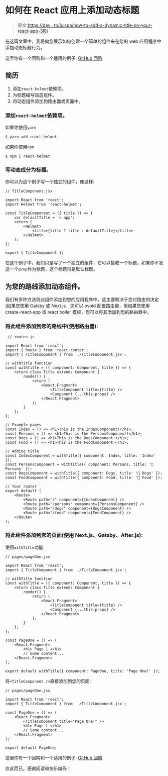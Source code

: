 # 如何在 React 应用上添加动态标题

> 原文:[https://dev . to/luispa/how-to-add-a-dynamic-title-on-your-react-app-3l0j](https://dev.to/luispa/how-to-add-a-dynamic-title-on-your-react-app----3l0j)

在这篇文章中，我将向您展示如何创建一个简单的组件来在您的 web 应用程序中添加动态标题行为。

这里你有一个回购和一个适用的例子: [GitHub 回购](https://github.com/LuisPaGarcia/react-dynamic-title)

## [](#resume)简历

1.  添加`react-helmet`依赖项。
2.  为标题编写动态组件。
3.  将动态组件添加到路由器或页面中。

### [](#add-the-raw-reacthelmet-endraw-dependency)添加`react-helmet`依赖项。

如果你使用`yarn`

```
$ yarn add react-helmet 
```

如果你使用`npm`

```
$ npm i react-helmet 
```

### [](#write-the-dynamic-component-for-the-title)写动态成分为标题。

你可以为这个例子写一个独立的组件，像这样:

```
// TitleComponent.jsx

import React from 'react';
import Helmet from 'react-helmet';

const TitleComponent = ({ title }) => {
    var defaultTitle = '⚛️ app';
    return (
        <Helmet>
            <title>{title ? title : defaultTitle}</title>
        </Helmet>
    );
};

export { TitleComponent }; 
```

在这个例子中，我们只是写了一个独立的组件，它可以接收一个标题，如果你不发送一个`prop`作为标题，这个标题将是默认标题。

## [](#add-the-dynamic-component-to-your-routes)为您的路线添加动态组件。

我们有多种方法将此组件添加到您的应用程序中，这主要取决于您对路由的决定(如果您使用 Gatsby 或 Next.js，您可以 ovoid 配置路由器，但如果您使用 create-react-app 或 react boiler 模板，您可以将其添加到您的路由器中。

### [](#adding-this-component-to-your-routes-using-router)将此组件添加到您的路线中(使用路由器):

```
 // routes.js

import React from 'react';
import { Route } from 'react-router';
import { TitleComponent } from './TitleComponent.jsx';

// withTitle function
const withTitle = ({ component: Component, title }) => {
    return class Title extends Component {
        render() {
            return (
                <React.Fragment>
                    <TitleComponent title={title} />
                    <Component {...this.props} />
                </React.Fragment>
            );
        }
    };
};

// Example pages 
const Index = () => <h1>This is the IndexComponent!</h1>;
const Persons = () => <h1>This is the PersonsComponent!</h1>;
const Dogs = () => <h1>This is the DogsComponent!</h1>;
const Food = () => <h1>This is the FoodComponent!</h1>;

// Adding title
const IndexComponent = withTitle({ component: Index, title: 'Index' });
const PersonsComponent = withTitle({ component: Persons, title: '🧠 Persons' });
const DogsComponent = withTitle({ component: Dogs, title: '🐶 Dogs' });
const FoodComponent = withTitle({ component: Food, title: '🌮 Food' });

// Your router
export default (
    <Route>
        <Route path="/" component={IndexComponent} />
        <Route path="/persons" component={PersonsComponent} />
        <Route path="/dogs" component={DogsComponent} />
        <Route path="/food" component={FoodComponent} />
    </Route>
); 
```

### [](#adding-this-component-to-your-pages-using-nextjs-gatsby-afterjs)将此组件添加到您的页面(使用 Next.js、Gatsby、After.js):

使用`withTitle`功能:

```
// pages/pageOne.jsx

import React from 'react';
import { TitleComponent } from './TitleComponent.jsx';

// withTitle function
const withTitle = ({ component: Component, title }) => {
    return class Title extends Component {
        render() {
            return (
                <React.Fragment>
                    <TitleComponent title={title} />
                    <Component {...this.props} />
                </React.Fragment>
            );
        }
    };
};

const PageOne = () => (
    <React.Fragment>
        <h1> Page 1 </h1>
        // Some content...
    </React.Fragment>
);

export default withTitle({ component: PageOne, title: 'Page One!' }); 
```

将`<TitleComponent />`直接添加到您的页面:

```
// pages/pageOne.jsx

import React from 'react';
import { TitleComponent } from './TitleComponent.jsx';

const PageOne = () => (
    <React.Fragment>
        <TitleComponent title="Page One!" />
        <h1> Page 1 </h1>
        // Some content...
    </React.Fragment>
);

export default PageOne; 
```

这里你有一个回购和一个适用的例子: [GitHub 回购](https://github.com/LuisPaGarcia/react-dynamic-title)

仅此而已。感谢阅读和快乐编码！